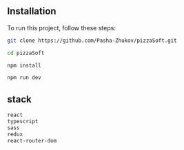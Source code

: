 ## Installation

To run this project, follow these steps:

```bash
git clone https://github.com/Pasha-Zhukov/pizzaSoft.git

cd pizzaSoft

npm install

npm run dev
```

## stack

```bash
react
typescript
sass
redux
react-router-dom
```
